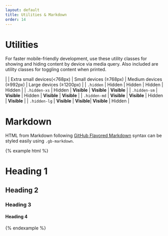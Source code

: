 ```yaml
---
layout: default
title: Utilities & Markdown
order: 14
---
```


# Utilities

For faster mobile-friendly development, use these utility classes for showing and hiding content by device via media query. Also included are utility classes for toggling content when printed.

|  | Extra small devices(<768px) | Small devices (≥768px) | Medium devices (≥992px) | Large devices (≥1200px) |
| `.hidden` | Hidden | Hidden | Hidden | Hidden |
| `.hidden-xs` |  Hidden | **Visible** | **Visible** | **Visible** |
| `.hidden-sm` | **Visible** | Hidden | **Visible** | **Visible** |
| `.hidden-md` | **Visible** | **Visible** | Hidden | **Visible** |
| `.hidden-lg` | **Visible** | **Visible**| **Visible** | Hidden |

# Markdown

HTML from Markdown following [GitHub Flavored Markdown](https://help.github.com/articles/github-flavored-markdown/) syntax can be styled easily using `.gb-markdown`.

{% example html %}
<div class="gb-markdown">
    <h1>Heading 1</h1>
    <h2>Heading 2</h2>
    <h3>Heading 3</h3>
    <h4>Heading 4</h4>
</div>
{% endexample %}

